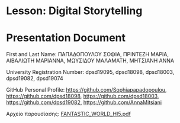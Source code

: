 # Lesson: Digital Storytelling
# Presentation Document

First and Last Name: ΠΑΠΑΔΟΠΟΥΛΟΥ ΣΟΦΙΑ, ΠΡΙΝΤΕΖΗ ΜΑΡΙΑ, ΑΙΒΑΛΙΩΤΗ ΜΑΡΙΑΝΝΑ, ΜΩΥΣΙΔΟΥ ΜΑΛΑΜΑΤΗ, ΜΗΤΣΙΑΝΗ ΑΝΝΑ

University Registration Number: dpsd19095, dpsd18098, dpsd18003, dpsd19082, dpsd19074

GitHub Personal Profile: https://github.com/Sophiapapadopoulou, https://github.com/dpsd18098, https://github.com/dpsd18003, https://github.com/dpsd19082, https://github.com/AnnaMitsiani

Αρχείο παρουσίασης:
[FANTASTIC_WORLD_HI5.pdf](https://github.com/Sophiapapadopoulou/Digital-Storytelling-Group-Assignment/files/11619070/FANTASTIC_WORLD_HI5.pdf)
